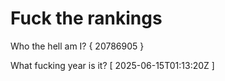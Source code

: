 # Fuck the rankings

Who the hell am I?
{ 20786905 }

What fucking year is it?
[ 2025-06-15T01:13:20Z ]
